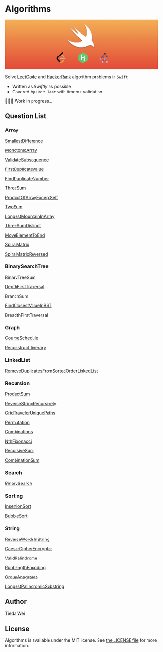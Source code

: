 # Algorithms

![banner](asset/banner.jpeg)

Solve [LeetCode](https://www.leetcode.com) and [HackerRank](https://www.hackerrank.com) algorithm problems in `Swift`

- Written as *Swiftly* as possible
- Covered by `Unit Test` with timeout validation

🧑🏻‍💻 Work in progress...

## Question List

### **Array**
[SmallestDifference](Algorithms/Algorithms/Questions/Array/SmallestDifference.swift)

[MonotonicArray](Algorithms/Algorithms/Questions/Array/MonotonicArray.swift)

[ValidateSubsequence](Algorithms/Algorithms/Questions/Array/ValidateSubsequence.swift)

[FirstDuplicateValue](Algorithms/Algorithms/Questions/Array/FirstDuplicateValue.swift)

[FindDuplicateNumber](Algorithms/Algorithms/Questions/Array/FindDuplicateNumber.swift)

[ThreeSum](Algorithms/Algorithms/Questions/Array/ThreeSum.swift)

[ProductOfArrayExceptSelf](Algorithms/Algorithms/Questions/Array/ProductOfArrayExceptSelf.swift)

[TwoSum](Algorithms/Algorithms/Questions/Array/TwoSum.swift)

[LongestMountainInArray](Algorithms/Algorithms/Questions/Array/LongestMountainInArray.swift)

[ThreeSumDistinct](Algorithms/Algorithms/Questions/Array/ThreeSumDistinct.swift)

[MoveElementToEnd](Algorithms/Algorithms/Questions/Array/MoveElementToEnd.swift)

[SpiralMatrix](Algorithms/Algorithms/Questions/Array/SpiralMatrix.swift)

[SpiralMatrixReversed](Algorithms/Algorithms/Questions/Array/SpiralMatrixReversed.swift)


### **BinarySearchTree**
[BinaryTreeSum](Algorithms/Algorithms/Questions/BinarySearchTree/BinaryTreeSum.swift)

[DepthFirstTraversal](Algorithms/Algorithms/Questions/BinarySearchTree/DepthFirstTraversal.swift)

[BranchSum](Algorithms/Algorithms/Questions/BinarySearchTree/BranchSum.swift)

[FindClosestValueInBST](Algorithms/Algorithms/Questions/BinarySearchTree/FindClosestValueInBST.swift)

[BreadthFirstTraversal](Algorithms/Algorithms/Questions/BinarySearchTree/BreadthFirstTraversal.swift)


### **Graph**
[CourseSchedule](Algorithms/Algorithms/Questions/Graph/CourseSchedule.swift)

[ReconstructItinerary](Algorithms/Algorithms/Questions/Graph/ReconstructItinerary.swift)


### **LinkedList**
[RemoveDuplicatesFromSortedOrderLinkedList](Algorithms/Algorithms/Questions/LinkedList/RemoveDuplicatesFromSortedOrderLinkedList.swift)


### **Recursion**
[ProductSum](Algorithms/Algorithms/Questions/Recursion/ProductSum.swift)

[ReverseStringRecursively](Algorithms/Algorithms/Questions/Recursion/ReverseStringRecursively.swift)

[GridTravelerUniquePaths](Algorithms/Algorithms/Questions/Recursion/GridTravelerUniquePaths.swift)

[Permutation](Algorithms/Algorithms/Questions/Recursion/Permutation.swift)

[Combinations](Algorithms/Algorithms/Questions/Recursion/Combinations.swift)

[NthFibonacci](Algorithms/Algorithms/Questions/Recursion/NthFibonacci.swift)

[RecursiveSum](Algorithms/Algorithms/Questions/Recursion/RecursiveSum.swift)

[CombinationSum](Algorithms/Algorithms/Questions/Recursion/CombinationSum.swift)


### **Search**
[BinarySearch](Algorithms/Algorithms/Questions/Search/BinarySearch.swift)


### **Sorting**
[InsertionSort](Algorithms/Algorithms/Questions/Sorting/InsertionSort.swift)

[BubbleSort](Algorithms/Algorithms/Questions/Sorting/BubbleSort.swift)


### **String**
[ReverseWordsInString](Algorithms/Algorithms/Questions/String/ReverseWordsInString.swift)

[CaesarCipherEncryptor](Algorithms/Algorithms/Questions/String/CaesarCipherEncryptor.swift)

[ValidPalindrome](Algorithms/Algorithms/Questions/String/ValidPalindrome.swift)

[RunLengthEncoding](Algorithms/Algorithms/Questions/String/RunLengthEncoding.swift)

[GroupAnagrams](Algorithms/Algorithms/Questions/String/GroupAnagrams.swift)

[LongestPalindromicSubstring](Algorithms/Algorithms/Questions/String/LongestPalindromicSubstring.swift)

## Author

[Tieda Wei](https://tiedawei.com)

## License

Algorithms is available under the MIT license. See [the LICENSE file](LICENSE) for more information.